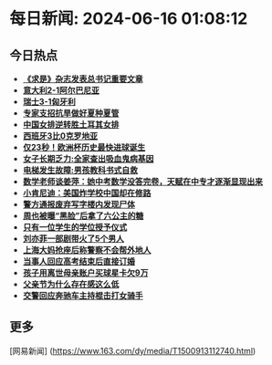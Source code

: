 
# 每日新闻: 2024-06-16 01:08:12
## 今日热点

- **[《求是》杂志发表总书记重要文章](https://www.163.com/search?keyword=%E3%80%8A%E6%B1%82%E6%98%AF%E3%80%8B%E6%9D%82%E5%BF%97%E5%8F%91%E8%A1%A8%E6%80%BB%E4%B9%A6%E8%AE%B0%E9%87%8D%E8%A6%81%E6%96%87%E7%AB%A0)**
- **[意大利2-1阿尔巴尼亚](https://www.163.com/search?keyword=%E6%84%8F%E5%A4%A7%E5%88%A92-1%E9%98%BF%E5%B0%94%E5%B7%B4%E5%B0%BC%E4%BA%9A)**
- **[瑞士3-1匈牙利](https://www.163.com/search?keyword=%E7%91%9E%E5%A3%AB3-1%E5%8C%88%E7%89%99%E5%88%A9)**
- **[专家支招抗旱做好夏种夏管](https://www.163.com/search?keyword=%E4%B8%93%E5%AE%B6%E6%94%AF%E6%8B%9B%E6%8A%97%E6%97%B1%E5%81%9A%E5%A5%BD%E5%A4%8F%E7%A7%8D%E5%A4%8F%E7%AE%A1)**
- **[中国女排逆转胜土耳其女排](https://www.163.com/search?keyword=%E4%B8%AD%E5%9B%BD%E5%A5%B3%E6%8E%92%E9%80%86%E8%BD%AC%E8%83%9C%E5%9C%9F%E8%80%B3%E5%85%B6%E5%A5%B3%E6%8E%92)**
- **[西班牙3比0克罗地亚](https://www.163.com/search?keyword=%E8%A5%BF%E7%8F%AD%E7%89%993%E6%AF%940%E5%85%8B%E7%BD%97%E5%9C%B0%E4%BA%9A)**
- **[仅23秒！欧洲杯历史最快进球诞生](https://www.163.com/search?keyword=%E4%BB%8523%E7%A7%92%EF%BC%81%E6%AC%A7%E6%B4%B2%E6%9D%AF%E5%8E%86%E5%8F%B2%E6%9C%80%E5%BF%AB%E8%BF%9B%E7%90%83%E8%AF%9E%E7%94%9F)**
- **[女子长期乏力:全家查出吸血鬼病基因](https://www.163.com/search?keyword=%E5%A5%B3%E5%AD%90%E9%95%BF%E6%9C%9F%E4%B9%8F%E5%8A%9B+%E5%85%A8%E5%AE%B6%E6%9F%A5%E5%87%BA%E5%90%B8%E8%A1%80%E9%AC%BC%E7%97%85%E5%9F%BA%E5%9B%A0)**
- **[电梯发生故障:男孩教科书式自救](https://www.163.com/search?keyword=%E7%94%B5%E6%A2%AF%E5%8F%91%E7%94%9F%E6%95%85%E9%9A%9C+%E7%94%B7%E5%AD%A9%E6%95%99%E7%A7%91%E4%B9%A6%E5%BC%8F%E8%87%AA%E6%95%91)**
- **[数学老师谈姜萍：她中考数学没答完卷，天赋在中专才逐渐显现出来](https://www.163.com/search?keyword=%E6%95%B0%E5%AD%A6%E8%80%81%E5%B8%88%E8%B0%88%E5%A7%9C%E8%90%8D%EF%BC%9A%E5%A5%B9%E4%B8%AD%E8%80%83%E6%95%B0%E5%AD%A6%E6%B2%A1%E7%AD%94%E5%AE%8C%E5%8D%B7%EF%BC%8C%E5%A4%A9%E8%B5%8B%E5%9C%A8%E4%B8%AD%E4%B8%93%E6%89%8D%E9%80%90%E6%B8%90%E6%98%BE%E7%8E%B0%E5%87%BA%E6%9D%A5)**
- **[小肯尼迪：美国炸学校中国却在修路](https://www.163.com/search?keyword=%E5%B0%8F%E8%82%AF%E5%B0%BC%E8%BF%AA%EF%BC%9A%E7%BE%8E%E5%9B%BD%E7%82%B8%E5%AD%A6%E6%A0%A1%E4%B8%AD%E5%9B%BD%E5%8D%B4%E5%9C%A8%E4%BF%AE%E8%B7%AF)**
- **[警方通报废弃写字楼内发现尸体](https://www.163.com/search?keyword=%E8%AD%A6%E6%96%B9%E9%80%9A%E6%8A%A5%E5%BA%9F%E5%BC%83%E5%86%99%E5%AD%97%E6%A5%BC%E5%86%85%E5%8F%91%E7%8E%B0%E5%B0%B8%E4%BD%93)**
- **[周也被曝“黑脸”后拿了六公主的糖](https://www.163.com/search?keyword=%E5%91%A8%E4%B9%9F%E8%A2%AB%E6%9B%9D%E2%80%9C%E9%BB%91%E8%84%B8%E2%80%9D%E5%90%8E%E6%8B%BF%E4%BA%86%E5%85%AD%E5%85%AC%E4%B8%BB%E7%9A%84%E7%B3%96)**
- **[只有一位学生的学位授予仪式](https://www.163.com/search?keyword=%E5%8F%AA%E6%9C%89%E4%B8%80%E4%BD%8D%E5%AD%A6%E7%94%9F%E7%9A%84%E5%AD%A6%E4%BD%8D%E6%8E%88%E4%BA%88%E4%BB%AA%E5%BC%8F)**
- **[刘亦菲一部剧带火了5个男人](https://www.163.com/search?keyword=%E5%88%98%E4%BA%A6%E8%8F%B2%E4%B8%80%E9%83%A8%E5%89%A7%E5%B8%A6%E7%81%AB%E4%BA%865%E4%B8%AA%E7%94%B7%E4%BA%BA)**
- **[上海大妈抢座后称警察不会帮外地人](https://www.163.com/search?keyword=%E4%B8%8A%E6%B5%B7%E5%A4%A7%E5%A6%88%E6%8A%A2%E5%BA%A7%E5%90%8E%E7%A7%B0%E8%AD%A6%E5%AF%9F%E4%B8%8D%E4%BC%9A%E5%B8%AE%E5%A4%96%E5%9C%B0%E4%BA%BA)**
- **[当事人回应高考结束后直接订婚](https://www.163.com/search?keyword=%E5%BD%93%E4%BA%8B%E4%BA%BA%E5%9B%9E%E5%BA%94%E9%AB%98%E8%80%83%E7%BB%93%E6%9D%9F%E5%90%8E%E7%9B%B4%E6%8E%A5%E8%AE%A2%E5%A9%9A)**
- **[孩子用离世母亲账户买球星卡欠9万](https://www.163.com/search?keyword=%E5%AD%A9%E5%AD%90%E7%94%A8%E7%A6%BB%E4%B8%96%E6%AF%8D%E4%BA%B2%E8%B4%A6%E6%88%B7%E4%B9%B0%E7%90%83%E6%98%9F%E5%8D%A1%E6%AC%A09%E4%B8%87)**
- **[父亲节为什么存在感这么低](https://www.163.com/search?keyword=%E7%88%B6%E4%BA%B2%E8%8A%82%E4%B8%BA%E4%BB%80%E4%B9%88%E5%AD%98%E5%9C%A8%E6%84%9F%E8%BF%99%E4%B9%88%E4%BD%8E)**
- **[交警回应奔驰车主持棍击打女骑手](https://www.163.com/search?keyword=%E4%BA%A4%E8%AD%A6%E5%9B%9E%E5%BA%94%E5%A5%94%E9%A9%B0%E8%BD%A6%E4%B8%BB%E6%8C%81%E6%A3%8D%E5%87%BB%E6%89%93%E5%A5%B3%E9%AA%91%E6%89%8B)**

## 更多
[网易新闻] (https://www.163.com/dy/media/T1500913112740.html)
